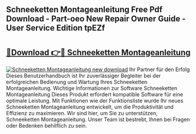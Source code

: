 ## Schneeketten Montageanleitung Free Pdf Download - Part-oeo New Repair Owner Guide - User Service Edition tpEZf

# <h2><a href="http://df6mma.blite.top/?on=Schneeketten+Montageanleitung">🔗Download 👉🔴 Schneeketten Montageanleitung</a></h2>

[![Schneeketten Montageanleitung new download](https://i.imgur.com/lujVjoI.png)](http://df6mma.blite.top/?on=Schneeketten+Montageanleitung)
Ihr Partner für den Erfolg Dieses Benutzerhandbuch ist Ihr zuverlässiger Begleiter bei der erfolgreichen Bedienung und Wartung Ihres Schneeketten Montageanleitung. Wichtige Informationen zur Software Schneeketten Montageanleitung Dieses Produkt erfordert kompatible Software für eine optimale Leistung. Mit Funktionen wie der Funktionsliste wurde Ihr neues Schneeketten Montageanleitung entwickelt, um die Produktivität und Effizienz zu maximieren. Wir sind hier, um Sie zu unterstützen, Schneeketten Montageanleitung. Unser Team ist bestrebt, Ihnen bei Fragen oder Bedenken behilflich zu sein.
